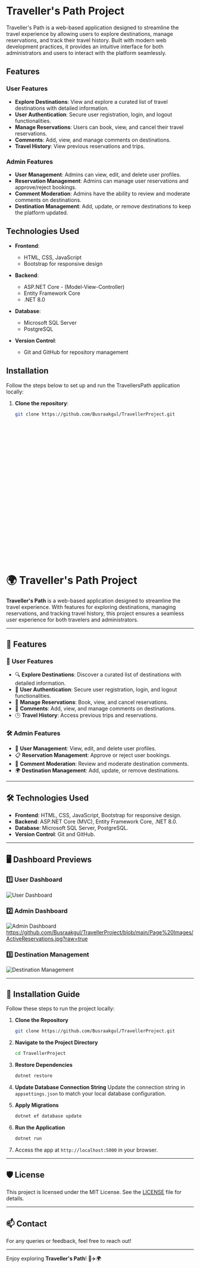 # Traveller's Path Project

Traveller's Path is a web-based application designed to streamline the travel experience by allowing users to explore destinations, manage reservations, and track their travel history. Built with modern web development practices, it provides an intuitive interface for both administrators and users to interact with the platform seamlessly.

## Features

### User Features
- **Explore Destinations**: View and explore a curated list of travel destinations with detailed information.
- **User Authentication**: Secure user registration, login, and logout functionalities.
- **Manage Reservations**: Users can book, view, and cancel their travel reservations.
- **Comments**: Add, view, and manage comments on destinations.
- **Travel History**: View previous reservations and trips.

### Admin Features
- **User Management**: Admins can view, edit, and delete user profiles.
- **Reservation Management**: Admins can manage user reservations and approve/reject bookings.
- **Comment Moderation**: Admins have the ability to review and moderate comments on destinations.
- **Destination Management**: Add, update, or remove destinations to keep the platform updated.

## Technologies Used

- **Frontend**: 
  - HTML, CSS, JavaScript
  - Bootstrap for responsive design

- **Backend**: 
  - ASP.NET Core - (Model-View-Controller)
  - Entity Framework Core
  - .NET 8.0

- **Database**:
  - Microsoft SQL Server
  - PostgreSQL

- **Version Control**:
  - Git and GitHub for repository management

## Installation

Follow the steps below to set up and run the TravellersPath application locally:

1. **Clone the repository**:
   ```bash
   git clone https://github.com/Busraakgul/TravellerProject.git




























   
# 🌍 Traveller's Path Project

**Traveller's Path** is a web-based application designed to streamline the travel experience. With features for exploring destinations, managing reservations, and tracking travel history, this project ensures a seamless user experience for both travelers and administrators.

---

## 🎯 **Features**

### 🧳 **User Features**
- 🔍 **Explore Destinations**: Discover a curated list of destinations with detailed information.
- 🔐 **User Authentication**: Secure user registration, login, and logout functionalities.
- 📅 **Manage Reservations**: Book, view, and cancel reservations.
- 💬 **Comments**: Add, view, and manage comments on destinations.
- 🕒 **Travel History**: Access previous trips and reservations.

### 🛠️ **Admin Features**
- 👤 **User Management**: View, edit, and delete user profiles.
- 📋 **Reservation Management**: Approve or reject user bookings.
- 📝 **Comment Moderation**: Review and moderate destination comments.
- 🌍 **Destination Management**: Add, update, or remove destinations.

---

## 🛠️ **Technologies Used**
- **Frontend**: HTML, CSS, JavaScript, Bootstrap for responsive design.
- **Backend**: ASP.NET Core (MVC), Entity Framework Core, .NET 8.0.
- **Database**: Microsoft SQL Server, PostgreSQL.
- **Version Control**: Git and GitHub.

---

## 🖥️ **Dashboard Previews**

### 1️⃣ User Dashboard
![User Dashboard](https://github.com/Busraakgul/TravellerProject/raw/main/Page%20Images/user-dashboard.png)

### 2️⃣ Admin Dashboard
![Admin Dashboard](https://github.com/Busraakgul/TravellerProject/raw/main/Page%20Images/admin-dashboard.png)
https://github.com/Busraakgul/TravellerProject/blob/main/Page%20Images/ActiveReservations.jpg?raw=true

### 3️⃣ Destination Management
![Destination Management](https://github.com/Busraakgul/TravellerProject/raw/main/Page%20Images/destination-management.png)

---

## 🚀 **Installation Guide**

Follow these steps to run the project locally:

1. **Clone the Repository**
   ```bash
   git clone https://github.com/Busraakgul/TravellerProject.git
   ```

2. **Navigate to the Project Directory**
   ```bash
   cd TravellerProject
   ```

3. **Restore Dependencies**
   ```bash
   dotnet restore
   ```

4. **Update Database Connection String**
   Update the connection string in `appsettings.json` to match your local database configuration.

5. **Apply Migrations**
   ```bash
   dotnet ef database update
   ```

6. **Run the Application**
   ```bash
   dotnet run
   ```

7. Access the app at `http://localhost:5000` in your browser.

---

## 🛡️ **License**
This project is licensed under the MIT License. See the [LICENSE](LICENSE) file for details.

---

## 📫 **Contact**
For any queries or feedback, feel free to reach out!

---

Enjoy exploring **Traveller's Path**! 🧳✈️🌍

